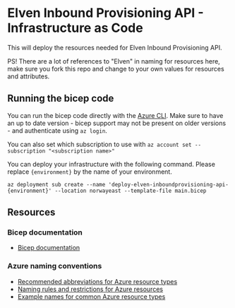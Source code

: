 # Elven Inbound Provisioning API - Infrastructure as Code

This will deploy the resources needed for Elven Inbound Provisioning API.

PS! There are a lot of references to "Elven" in naming for resources here, make sure you fork this repo and change to your own values for resources and attributes.

## Running the bicep code

You can run the bicep code directly with the [Azure CLI](https://aka.ms/nubesgen-install-az-cli).
Make sure to have an up to date version - bicep support may not be present on older versions - and authenticate using `az login`.

You can also set which subscription to use with `az account set --subscription "<subscription name>"`

You can deploy your infrastructure with the following command. Please replace `{environment}` by the name of your environment.

```shell
az deployment sub create --name 'deploy-elven-inboundprovisioning-api-{environment}' --location norwayeast --template-file main.bicep
```

## Resources

### Bicep documentation

- [Bicep documentation](https://aka.ms/nubesgen-bicep-documentation)

### Azure naming conventions

- [Recommended abbreviations for Azure resource types](https://aka.ms/nubesgen-recommended-abbreviations)
- [Naming rules and restrictions for Azure resources](https://aka.ms/nubesgen-naming-rules)
- [Example names for common Azure resource types](https://aka.ms/nubesgen-caf-example-names)

